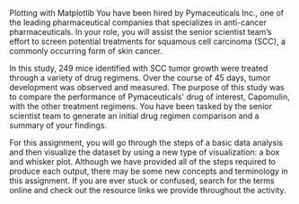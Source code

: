 Plotting with Matplotlib
You have been hired by Pymaceuticals Inc., one of the leading pharmaceutical companies that specializes in anti-cancer pharmaceuticals. In your role, you will assist the senior scientist team’s effort to screen potential treatments for squamous cell carcinoma (SCC), a commonly occurring form of skin cancer.

In this study, 249 mice identified with SCC tumor growth were treated through a variety of drug regimens. Over the course of 45 days, tumor development was observed and measured. The purpose of this study was to compare the performance of Pymaceuticals' drug of interest, Capomulin, with the other treatment regimens. You have been tasked by the senior scientist team to generate an initial drug regimen comparison and a summary of your findings.

For this assignment, you will go through the steps of a basic data analysis and then visualize the dataset by using a new type of visualization: a box and whisker plot. Although we have provided all of the steps required to produce each output, there may be some new concepts and terminology in this assignment. If you are ever stuck or confused, search for the terms online and check out the resource links we provide throughout the activity.
